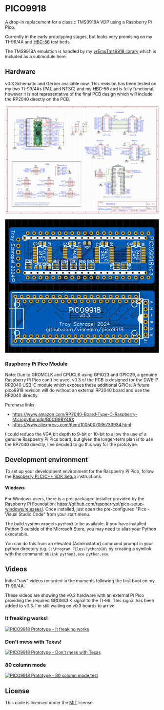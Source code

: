 # PICO9918

A drop-in replacement for a classic TMS9918A VDP using a Raspberry Pi Pico.

Currently in the early prototyping stages, but looks very promising on my TI-99/4A and [HBC-56](https://github.com/visrealm/hbc-56) test beds.

The TMS9918A emulation is handled by my [vrEmuTms9918 library](https://github.com/visrealm/vrEmuTms9918) which is included as a submodule here.

## Hardware

v0.3 Schematic and Gerber available now. This revision has been tested on my two TI-99/4As (PAL and NTSC) and my HBC-56 and is fully functional, however it is not representative of the final PCB design which will include the RP2040 directly on the PCB.

<p align="left"><a href="pcb/v0.3/pico9918_v0_3_schematic.png"><img src="pcb/v0.3/pico9918_v0_3_schematic.png" alt="PICO9918 v0.3" width="720px"></a></p>

<p align="left"><a href="pcb/v0.3/pico9918_v0_3_pcb.png"><img src="pcb/v0.3/pico9918_v0_3_pcb.png" alt="PICO9918 v0.3" width="720px"></a></p>

### Raspberry Pi Pico Module

Note: Due to GROMCLK and CPUCLK using GPIO23 and GPIO29, a genuine Raspberry Pi Pico can't be used. v0.3 of the PCB is designed for the DWEII? RP2040 USB-C module which exposes these additional GPIOs. A future pico9918 revision will do without an external RP2040 board and use the RP2040 directly.

Purchase links:
 * https://www.amazon.com/RP2040-Board-Type-C-Raspberry-Micropython/dp/B0CG9BY48X
 * https://www.aliexpress.com/item/1005007066733934.html

I could reduce the VGA bit depth to 9-bit or 10-bit to allow the use of a genuine Raspberry Pi Pico board, but given the longer-term plan is to use the RP2040 directly, I've decided to go this way for the prototype.

## Development environment

To set up your development environment for the Raspberry Pi Pico, follow the [Raspberry Pi C/C++ SDK Setup](https://www.raspberrypi.com/documentation/microcontrollers/c_sdk.html) instructions.

#### Windows

For Windows users, there is a pre-packaged installer provided by the Raspberry Pi Foundation: https://github.com/raspberrypi/pico-setup-windows/releases/. Once installed, just open the pre-configured "Pico - Visual Studio Code" from your start menu.

The build system expects `python3` to be available. If you have installed Python 3 outside of the Microsoft Store, you may need to alias your Python executable.

You can do this from an elevated (Administator) command prompt in your python directory e.g. `C:\Program Files\Python310\` by creating a symlink with the command: `mklink python3.exe python.exe`.

## Videos

Initial "raw" videos recorded in the moments following the first boot on my TI-99/4A.

These videos are showing the v0.2 hardware with an external Pi Pico providing the required GROMCLK signal to the TI-99. This signal has been added to v0.3. I'm still waiting on v0.3 boards to arrive.

### It freaking works!
[![PICO9918 Prototype - It freaking works](https://img.visualrealmsoftware.com/youtube/thumb/Ri09dCjWxGE)](https://youtu.be/Ri09dCjWxGE)

### Don't mess with Texas!
[![PICO9918 Prototype - Don't mess with Texas](https://img.visualrealmsoftware.com/youtube/thumb/ljNRFKbOGJs)](https://youtu.be/ljNRFKbOGJs)

### 80 column mode
[![PICO9918 Prototype - 80 column mode test](https://img.visualrealmsoftware.com/youtube/thumb/qdCapu0CVJ8)](https://youtu.be/qdCapu0CVJ8)

## License
This code is licensed under the [MIT](https://opensource.org/licenses/MIT "MIT") license
